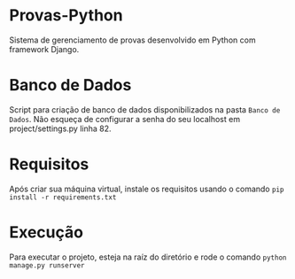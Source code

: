 # Provas-Python
Sistema de gerenciamento de provas desenvolvido em Python com framework Django.

# Banco de Dados
Script para criação de banco de dados disponibilizados na pasta `Banco de Dados`. Não esqueça de configurar a senha do seu localhost em project/settings.py linha 82.

# Requisitos
Após criar sua máquina virtual, instale os requisitos usando o comando `pip install -r requirements.txt`

# Execução
Para executar o projeto, esteja na raíz do diretório e rode o comando `python manage.py runserver`
